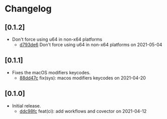 # Changelog

## \[0.1.2]

-   Don't force using u64 in non-x64 platforms
    -   [d793de6](/commit/d793de643361bcb53cca03d86145bebb823a7a61) Don't force
        using u64 in non-x64 platforms on 2021-05-04

## \[0.1.1]

-   Fixes the macOS modifiers keycodes.
    -   [88dd47c](/commit/88dd47c169b7b87f680ddbaff53c4e54424e993e) fix(sys):
        macos modifiers keycodes on 2021-04-20

## \[0.1.0]

-   Initial release.
    -   [ddc98fc](/commit/ddc98fcca1d83a22fd56f6941e140d598a87ac5c) feat(ci):
        add workflows and covector on 2021-04-12
